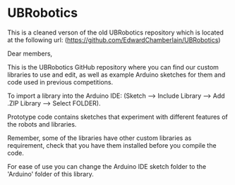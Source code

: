 # UBRobotics

This is a cleaned verson of the old UBRobotics repository which is located at the following url:
(https://github.com/EdwardChamberlain/UBRobotics)

Dear members,

This is the UBRobotics GitHub repository where you can find our custom libraries to use and edit, as well as example Arduino sketches for them and code used in previous competitions.

To import a library into the Arduino IDE: (Sketch --> Include Library --> Add .ZIP Library --> Select FOLDER).

Prototype code contains sketches that experiment with different features of the robots and libraries.

Remember, some of the libraries have other custom libraries as requirement, check that you have them installed before you compile the code.

For ease of use you can change the Arduino IDE sketch folder to the 'Arduino' folder of this library.
